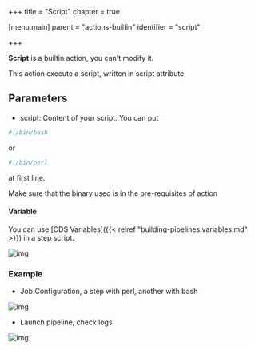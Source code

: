 +++
title = "Script"
chapter = true

[menu.main]
parent = "actions-builtin"
identifier = "script"

+++

**Script** is a builtin action, you can't modify it.

This action execute a script, written in script attribute

## Parameters

* script: Content of your script. You can put

```bash
#!/bin/bash
```

 or

```bash
#!/bin/perl
```

 at first line.

Make sure that the binary used is in the pre-requisites of action

#### Variable

You can use [CDS Variables]({{< relref "building-pipelines.variables.md" >}}) in a step script.

![img](/images/building-pipelines.actions.builtin.script-bash.png)

### Example

* Job Configuration, a step with perl, another with bash

![img](/images/building-pipelines.actions.builtin.script-job.png)

* Launch pipeline, check logs

![img](/images/building-pipelines.actions.builtin.script-logs.png)
